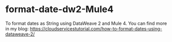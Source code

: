 # format-date-dw2-Mule4
To format dates as String using DataWeave 2 and Mule 4. You can find more in my blog: https://cloudservicestutorial.com/how-to-format-dates-using-dataweave-2/
